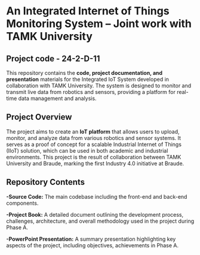 # An Integrated Internet of Things Monitoring System – Joint work with TAMK University
## Project code - 24-2-D-11


This repository contains the **code, project documentation, and presentation** materials for the Integrated IoT System developed in collaboration with TAMK University. The system is designed to monitor and transmit live data from robotics and sensors, providing a platform for real-time data management and analysis.

## Project Overview

The project aims to create an **IoT platform** that allows users to upload, monitor, and analyze data from various robotics and sensor systems. It serves as a proof of concept for a scalable Industrial Internet of Things (IIoT) solution, which can be used in both academic and industrial environments. This project is the result of collaboration between TAMK University and Braude, marking the first Industry 4.0 initiative at Braude.

## Repository Contents

**-Source Code:** The main codebase including the front-end and back-end components.

**-Project Book:** A detailed document outlining the development process, challenges, architecture, and overall methodology used in the project during Phase A.

**-PowerPoint Presentation:** A summary presentation highlighting key aspects of the project, including objectives, achievements in Phase A.
